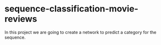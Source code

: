# sequence-classification-movie-reviews
In this project we are going to create a network to predict a category for the sequence.
